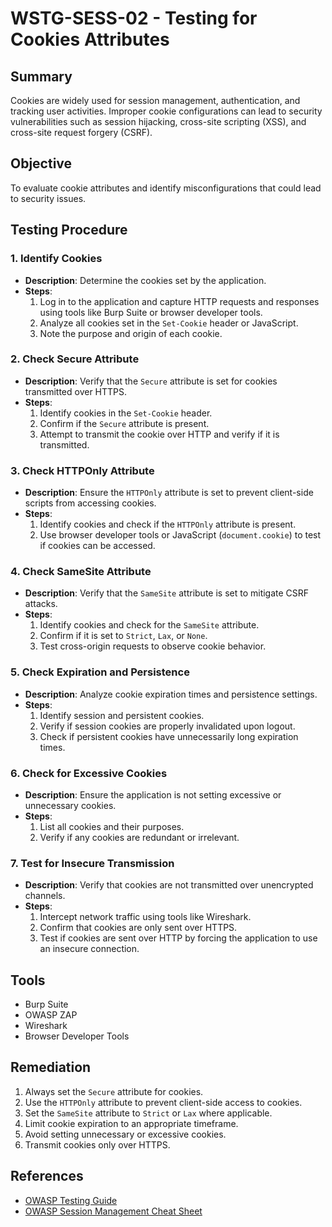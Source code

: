 # WSTG-SESS-02 - Testing for Cookies Attributes

## Summary
Cookies are widely used for session management, authentication, and tracking user activities. Improper cookie configurations can lead to security vulnerabilities such as session hijacking, cross-site scripting (XSS), and cross-site request forgery (CSRF).

## Objective
To evaluate cookie attributes and identify misconfigurations that could lead to security issues.

## Testing Procedure

### 1. Identify Cookies
- **Description**: Determine the cookies set by the application.
- **Steps**:
  1. Log in to the application and capture HTTP requests and responses using tools like Burp Suite or browser developer tools.
  2. Analyze all cookies set in the `Set-Cookie` header or JavaScript.
  3. Note the purpose and origin of each cookie.

### 2. Check Secure Attribute
- **Description**: Verify that the `Secure` attribute is set for cookies transmitted over HTTPS.
- **Steps**:
  1. Identify cookies in the `Set-Cookie` header.
  2. Confirm if the `Secure` attribute is present.
  3. Attempt to transmit the cookie over HTTP and verify if it is transmitted.

### 3. Check HTTPOnly Attribute
- **Description**: Ensure the `HTTPOnly` attribute is set to prevent client-side scripts from accessing cookies.
- **Steps**:
  1. Identify cookies and check if the `HTTPOnly` attribute is present.
  2. Use browser developer tools or JavaScript (`document.cookie`) to test if cookies can be accessed.

### 4. Check SameSite Attribute
- **Description**: Verify that the `SameSite` attribute is set to mitigate CSRF attacks.
- **Steps**:
  1. Identify cookies and check for the `SameSite` attribute.
  2. Confirm if it is set to `Strict`, `Lax`, or `None`.
  3. Test cross-origin requests to observe cookie behavior.

### 5. Check Expiration and Persistence
- **Description**: Analyze cookie expiration times and persistence settings.
- **Steps**:
  1. Identify session and persistent cookies.
  2. Verify if session cookies are properly invalidated upon logout.
  3. Check if persistent cookies have unnecessarily long expiration times.

### 6. Check for Excessive Cookies
- **Description**: Ensure the application is not setting excessive or unnecessary cookies.
- **Steps**:
  1. List all cookies and their purposes.
  2. Verify if any cookies are redundant or irrelevant.

### 7. Test for Insecure Transmission
- **Description**: Verify that cookies are not transmitted over unencrypted channels.
- **Steps**:
  1. Intercept network traffic using tools like Wireshark.
  2. Confirm that cookies are only sent over HTTPS.
  3. Test if cookies are sent over HTTP by forcing the application to use an insecure connection.

## Tools
- Burp Suite
- OWASP ZAP
- Wireshark
- Browser Developer Tools

## Remediation
1. Always set the `Secure` attribute for cookies.
2. Use the `HTTPOnly` attribute to prevent client-side access to cookies.
3. Set the `SameSite` attribute to `Strict` or `Lax` where applicable.
4. Limit cookie expiration to an appropriate timeframe.
5. Avoid setting unnecessary or excessive cookies.
6. Transmit cookies only over HTTPS.

## References
- [OWASP Testing Guide](https://owasp.org/www-project-web-security-testing-guide/)
- [OWASP Session Management Cheat Sheet](https://cheatsheetseries.owasp.org/cheatsheets/Session_Management_Cheat_Sheet.html)
